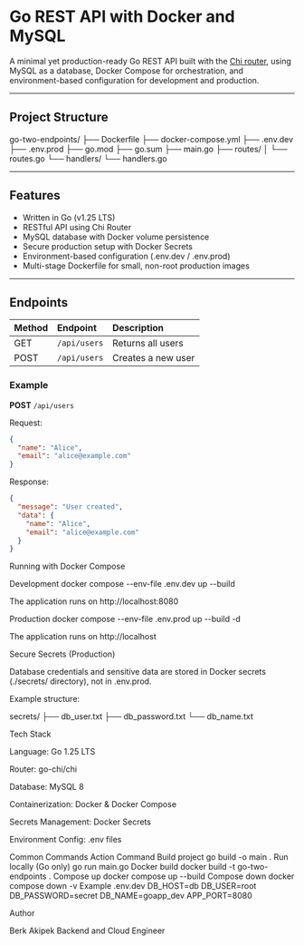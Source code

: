 # Go REST API with Docker and MySQL

A minimal yet production-ready Go REST API built with the [Chi router](https://github.com/go-chi/chi), using MySQL as a database, Docker Compose for orchestration, and environment-based configuration for development and production.

---

## Project Structure

go-two-endpoints/
├── Dockerfile
├── docker-compose.yml
├── .env.dev
├── .env.prod
├── go.mod
├── go.sum
├── main.go
├── routes/
│ └── routes.go
└── handlers/
  └── handlers.go


---

## Features

- Written in Go (v1.25 LTS)
- RESTful API using Chi Router
- MySQL database with Docker volume persistence
- Secure production setup with Docker Secrets
- Environment-based configuration (.env.dev / .env.prod)
- Multi-stage Dockerfile for small, non-root production images

---

## Endpoints

| Method | Endpoint        | Description        |
|:-------|:----------------|:-------------------|
| GET    | `/api/users`    | Returns all users  |
| POST   | `/api/users`    | Creates a new user |

### Example

**POST** `/api/users`

Request:
```json
{
  "name": "Alice",
  "email": "alice@example.com"
}
```
Response:
```json
{
  "message": "User created",
  "data": {
    "name": "Alice",
    "email": "alice@example.com"
  }
}
```

Running with Docker Compose

Development
docker compose --env-file .env.dev up --build


The application runs on http://localhost:8080

Production
docker compose --env-file .env.prod up --build -d


The application runs on http://localhost

Secure Secrets (Production)

Database credentials and sensitive data are stored in Docker secrets (./secrets/ directory), not in .env.prod.

Example structure:

secrets/
├── db_user.txt
├── db_password.txt
└── db_name.txt

Tech Stack

Language: Go 1.25 LTS

Router: go-chi/chi

Database: MySQL 8

Containerization: Docker & Docker Compose

Secrets Management: Docker Secrets

Environment Config: .env files

Common Commands
Action	Command
Build project	go build -o main .
Run locally (Go only)	go run main.go
Docker build	docker build -t go-two-endpoints .
Compose up	docker compose up --build
Compose down	docker compose down -v
Example .env.dev
DB_HOST=db
DB_USER=root
DB_PASSWORD=secret
DB_NAME=goapp_dev
APP_PORT=8080

Author

Berk Akipek
Backend and Cloud Engineer